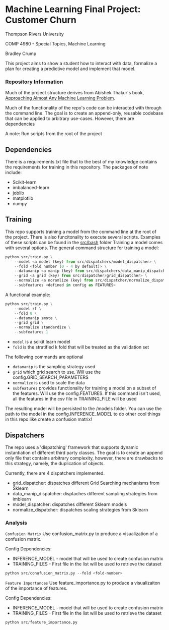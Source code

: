 # Machine Learning Final Project: Customer Churn

Thompson Rivers University

COMP 4980 - Special Topics, Machine Learning

Bradley Crump

This project aims to show a student how to interact with data, formalize a plan for creating a predictive model and implement that model.

### Repository Information

Much of the project structure derives from Abishek Thakur's book, [Approaching Almost Any Machine Learning Problem](https://github.com/abhishekkrthakur/approachingalmost).

Much of the functionality of the repo's code can be interacted with through the command line. The goal is to create an append-only, reusable codebase that can be applied to arbitrary use-cases. However, there are dependencies

A note: Run scripts from the root of the project

## Dependencies

There is a requirements.txt file that to the best of my knowledge contains the requirements for training in this repository. The packages of note include:
- Scikit-learn
- imbalanced-learn
- joblib
- matplotlib
- numpy

## Training

This repo supports training a model from the command line at the root of the project. There is also funcitonality to execute several scripts. Examples of these scripts can be found in the [src/bash](src/bash) folder
Training a model comes with several options. The general command structure for training a model:

```python
python src/train.py \
    --model <a model (key) from src/dispatchers/model_dispatcher> \
    --fold <fold number (0 - 4 by default)> \
    --datamanip <a manip (key) from src/dispatchers/data_manip_dispatcher> \
    --grid <a grid (key) from src/dispatcher/grid_dispatcher> \
    --normalize <a noramlize (key) from src/dispatcher/normalize_dispatcher> \
    --subfeatures <defined in config as FEATURES>
```

A functional example:

```python
python src/train.py \
    --model rf \
    --fold 0 \
    --datamanip smote \
    --grid grid \
    --normalize standardize \
    --subfeatures 1
```

- `model` is a scikit learn model
- `fold` is the stratified k fold that will be treated as the validation set

The following commands are optional

- `datamanip` is the sampling strategy used
- `grid` which grid search to use. Will use the config.GRID_SEARCH_PARAMETERS
- `normalize` is used to scale the data
- `subfeatures` provides functionality for training a model on a subset of the features. Will use the config.FEATURES. If this command isn't used, all the features in the csv file in TRAINING_FILE will be used

The resulting model will be persisted to the /models folder. You can use the path to the model in the config.INFERENCE_MODEL to do other cool things in this repo like create a confusion matrix!

## Dispatchers

The repo uses a 'dispatching' framework that supports dynamic instantiation of different third party classes. The goal is to create an append only file that contains arbitrary complexity, however, there are drawbacks to this strategy, namely, the duplication of objects.

Currently, there are 4 dispatchers implemented.

- grid_dispatcher: dispatches different Grid Searching mechanisms from Sklearn
- data_manip_dispatcher: disptaches different sampling strategies from imblearn
- model_dispatcher: dispatches different Sklearn models
- normalize_dispatcher: dispatches scaling strategies from Sklearn

### Analysis

`Confusion Matrix`
Use confusion_matrix.py to produce a visualization of a confusion matrix.

Config Dependencies:

- INFERENCE_MODEL - model that will be used to create confusion matrix
- TRAINING_FILES - First file in the list will be used to retrieve the dataset

```python
python src/conufusion_matrix.py --fold <fold-number>
```

`Feature Importances`
Use feature_importance.py to produce a visualizaiton of the importance of features.

Config Dependencies:
- INFERENCE_MODEL - model that will be used to create confusion matrix
- TRAINING_FILES - First file in the list will be used to retrieve the dataset

```python
python src/feature_importance.py
```

